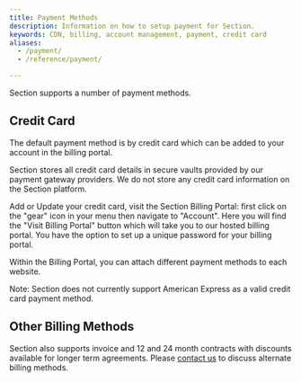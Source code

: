 ```yaml
---
title: Payment Methods
description: Information on how to setup payment for Section.
keywords: CDN, billing, account management, payment, credit card
aliases:
  - /payment/
  - /reference/payment/

---
```


Section supports a number of payment methods.  

## Credit Card

The default payment method is by credit card which can be added to your account in the billing portal.  

Section stores all credit card details in secure vaults provided by our payment gateway providers.  We do not store any credit card information on the Section platform.

Add or Update your credit card, visit the Section Billing Portal: first click on the "gear" icon in your menu then navigate to "Account". Here you will find the "Visit Billing Portal" button which will take you to our hosted billing portal.  You have the option to set up a unique password for your billing portal.

Within the Billing Portal, you can attach different payment methods to each website.

Note: Section does not currently support American Express as a valid credit card payment method.

## Other Billing Methods

Section also supports invoice and 12 and 24 month contracts with discounts available for longer term agreements.  Please [contact us](https://www.section.io/contact-us) to discuss alternate billing methods.

